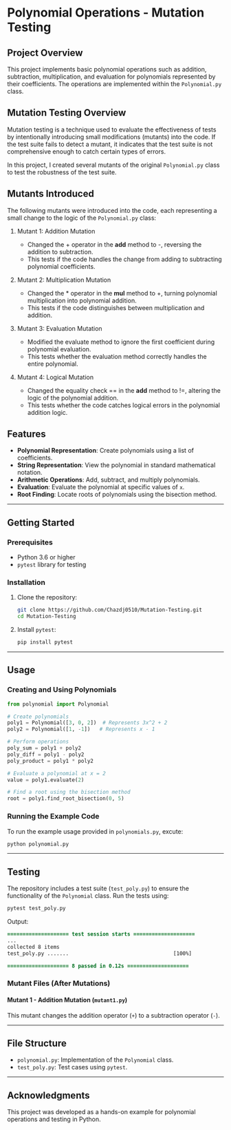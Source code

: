 # Polynomial Operations - Mutation Testing
## Project Overview
This project implements basic polynomial operations such as addition, subtraction, multiplication, and evaluation for polynomials represented by their coefficients. The operations are implemented within the `Polynomial.py` class.

## Mutation Testing Overview
Mutation testing is a technique used to evaluate the effectiveness of tests by intentionally introducing small modifications (mutants) into the code. If the test suite fails to detect a mutant, it indicates that the test suite is not comprehensive enough to catch certain types of errors.

In this project, I created several mutants of the original `Polynomial.py` class to test the robustness of the test suite.

## Mutants Introduced
The following mutants were introduced into the code, each representing a small change to the logic of the `Polynomial.py` class:

1. Mutant 1: Addition Mutation

   - Changed the + operator in the __add__ method to -, reversing the addition to subtraction.
   - This tests if the code handles the change from adding to subtracting polynomial coefficients.
2. Mutant 2: Multiplication Mutation

   - Changed the * operator in the __mul__ method to +, turning polynomial multiplication into polynomial addition.
   - This tests if the code distinguishes between multiplication and addition.
3. Mutant 3: Evaluation Mutation

   - Modified the evaluate method to ignore the first coefficient during polynomial evaluation.
   - This tests whether the evaluation method correctly handles the entire polynomial.
4. Mutant 4: Logical Mutation

   - Changed the equality check == in the __add__ method to !=, altering the logic of the polynomial addition.
   - This tests whether the code catches logical errors in the polynomial addition logic.

## Features

- **Polynomial Representation**: Create polynomials using a list of coefficients.
- **String Representation**: View the polynomial in standard mathematical notation.
- **Arithmetic Operations**: Add, subtract, and multiply polynomials.
- **Evaluation**: Evaluate the polynomial at specific values of `x`.
- **Root Finding**: Locate roots of polynomials using the bisection method.

---

## Getting Started

### Prerequisites
- Python 3.6 or higher
- `pytest` library for testing

### Installation
1. Clone the repository:
   ```bash
   git clone https://github.com/Chazdj0510/Mutation-Testing.git
   cd Mutation-Testing
2. Install `pytest`:
   ```bash
   pip install pytest

---

## Usage

### Creating and Using Polynomials
```python
from polynomial import Polynomial

# Create polynomials
poly1 = Polynomial([3, 0, 2])  # Represents 3x^2 + 2
poly2 = Polynomial([1, -1])   # Represents x - 1

# Perform operations
poly_sum = poly1 + poly2
poly_diff = poly1 - poly2
poly_product = poly1 * poly2

# Evaluate a polynomial at x = 2
value = poly1.evaluate(2)

# Find a root using the bisection method
root = poly1.find_root_bisection(0, 5)
```

### Running the Example Code
To run the example usage provided in `polynomials.py`, excute:
```bash
python polynomial.py
```

---

## Testing
The repository includes a test suite (`test_poly.py`) to ensure the functionality of the `Polynomial` class. Run the tests using:
```bash
pytest test_poly.py
```

Output:
```diff
==================== test session starts ====================
...
collected 8 items
test_poly.py .......                                  [100%]

==================== 8 passed in 0.12s ====================
```

### Mutant Files (After Mutations)
#### Mutant 1 - Addition Mutation (`mutant1.py`)
This mutant changes the addition operator (`+`) to a subtraction operator (`-`).


---

## File Structure
- `polynomial.py`: Implementation of the `Polynomial` class.
- `test_poly.py`: Test cases using `pytest`.

---

## Acknowledgments
This project was developed as a hands-on example for polynomial operations and testing in Python.
